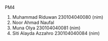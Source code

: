PM4
1. Muhammad Riduwan 230104040080 (nim)
2. Noor Ahmad Naufal 
3. Muna Olya 230104040081 (nim)
4. Siti Alayda Azzahro 230104040084 (nim)

